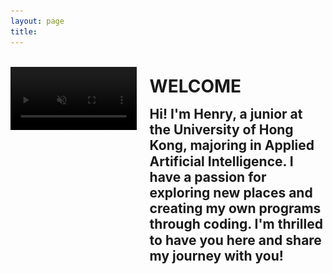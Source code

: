 ```yaml
---
layout: page
title: 
---
```


<br>

<style>
video, .fallback-image {
    max-width: 40%;
    height: auto;
    filter: brightness(60%); /* Make the video darker */
}

.image-left, .image-right {
    margin: 1em 0;
}

@media (min-width: 20em) {
    .image-left, .image-right {
        display: flex;
        align-items: flex-start;
    }

    .image-left video, .image-left .fallback-image {
        margin-right: 1.5em;
        float: left; /* fallback */
    }

    .image-right video, .image-right .fallback-image {
        order: 1;
        margin-left: 1.5em;
        float: right; /* fallback */
    }
    
    /* clearfix for fallback */
    .image-left::after,
    .image-right::after {
        content: "";
        display: block;
        clear: both;
    }
}

@media (min-width: 30em) {
    .image-left video, .image-left .fallback-image, .image-right video, .image-right .fallback-image {
        flex-shrink: 0;
    }
}

.welcome-text {
    flex: 2;
    display: flex;
    flex-direction: column;
    justify-content: space-between; /* Distribute space evenly between children */
    height: 100%; /* Ensure it takes up the full height of the container */
}

.welcome-text h1 {
    margin: 0;
    padding: 15px 0; /* Add padding at the top */
    width: 100%;
    line-height: 1.2; /* Initial line height */
}

.welcome-text h2 {
    margin: 0;
    padding-bottom: 5px; /* Adjust padding at the bottom */
    line-height: 1.2; /* Initial line height */
}
</style>

<div class="image-left container" style="margin: auto;">
   <video id="videoElement" muted autoplay loop playsinline>
      <source src="/assets/vid/travel.mp4" type="video/mp4">
   </video>
   <img src="/assets/img/travel.jpg" alt="Travel" class="fallback-image" style="display: none;">
   <div class="welcome-text">
      <h1 id="welcomeTitle">WELCOME</h1>
      <h2 id="welcomeSubtitle">Hi! I'm Henry, a junior at the University of Hong Kong, majoring in Applied Artificial Intelligence. I have a passion for exploring new places and creating my own programs through coding. I'm thrilled to have you here and share my journey with you!</h2>
   </div>
</div>

<script>
    function getTextWidth(text, font) {
        const canvas = getTextWidth.canvas || (getTextWidth.canvas = document.createElement("canvas"));
        const context = canvas.getContext("2d");
        context.font = font;
        const metrics = context.measureText(text);
        return metrics.width;
    }

    function getCssStyle(element, prop) {
        return window.getComputedStyle(element, null).getPropertyValue(prop);
    }

    function getCanvasFont(el = document.body) {
        const fontWeight = getCssStyle(el, 'font-weight') || 'normal';
        const fontSize = getCssStyle(el, 'font-size') || '16px';
        const fontFamily = getCssStyle(el, 'font-family') || 'Times New Roman';
        return `${fontWeight} ${fontSize} ${fontFamily}`;
    }

    function adjustFontSizeAndLineHeight() {
        const videoElement = document.getElementById('videoElement');
        const titleElement = document.getElementById('welcomeTitle');
        const subtitleElement = document.getElementById('welcomeSubtitle');

        const videoHeight = videoElement.clientHeight;
        const availableWidth = document.querySelector('.welcome-text').clientWidth;

        // Adjust the font size and line height of the title to fit the width
        let fontSize = 1; // Start with a smaller font size
        let titleLineHeight = 1.2; // Start with an initial line height
        titleElement.style.fontSize = `${fontSize}em`;
        titleElement.style.lineHeight = titleLineHeight;
        let textWidth = getTextWidth(titleElement.textContent, getCanvasFont(titleElement));
        while (textWidth < availableWidth && fontSize < 5) { // Constrain max font size to 5em
            fontSize += 0.1;
            titleLineHeight += 0.1;
            titleElement.style.fontSize = `${fontSize}em`;
            titleElement.style.lineHeight = titleLineHeight;
            textWidth = getTextWidth(titleElement.textContent, getCanvasFont(titleElement));
        }

        // Adjust the font size and line height of the subtitle and title to occupy the height of the video
        let subtitleFontSize = 0.6;
        let subtitleLineHeight = 1.2; // Start with an initial line height
        subtitleElement.style.fontSize = `${subtitleFontSize}em`;
        subtitleElement.style.lineHeight = subtitleLineHeight;
        let totalHeight = titleElement.clientHeight + subtitleElement.clientHeight;

        while (totalHeight < videoHeight && subtitleFontSize < 3) { // Constrain max font size to 3em
            fontSize += 0.1;
            subtitleFontSize += 0.1;
            titleLineHeight += 0.1;
            subtitleLineHeight += 0.1;
            titleElement.style.fontSize = `${fontSize}em`;
            titleElement.style.lineHeight = titleLineHeight;
            subtitleElement.style.fontSize = `${subtitleFontSize}em`;
            subtitleElement.style.lineHeight = subtitleLineHeight;
            totalHeight = titleElement.clientHeight + subtitleElement.clientHeight;
        }

        // Reduce font size and line height if the total height exceeds the video height
        while (totalHeight > videoHeight && fontSize > 0.5 && subtitleFontSize > 0.5) { // Ensure font size does not go below 0.5em
            fontSize -= 0.1;
            subtitleFontSize -= 0.1;
            titleLineHeight -= 0.1;
            subtitleLineHeight -= 0.1;
            titleElement.style.fontSize = `${fontSize}em`;
            titleElement.style.lineHeight = titleLineHeight;
            subtitleElement.style.fontSize = `${subtitleFontSize}em`;
            subtitleElement.style.lineHeight = subtitleLineHeight;
            totalHeight = titleElement.clientHeight + subtitleElement.clientHeight;
        }
    }

    function checkVideoCompatibility() {
        const videoElement = document.getElementById('videoElement');
        const fallbackImage = document.querySelector('.fallback-image');

        // Check if the video is playable
        videoElement.addEventListener('error', () => {
            videoElement.style.display = 'none';
            fallbackImage.style.display = 'block';
        });

        // Attempt to play the video, if it fails, switch to the fallback image
        videoElement.play().catch(() => {
            videoElement.style.display = 'none';
            fallbackImage.style.display = 'block';
        });
    }

    window.onload = () => {
        adjustFontSizeAndLineHeight();
        checkVideoCompatibility();
    };
    window.onresize = adjustFontSizeAndLineHeight;

    // Mute/unmute button
    const videoElement = document.getElementById('videoElement');
    videoElement.addEventListener('click', () => {
        videoElement.muted = !videoElement.muted;
    });
</script>